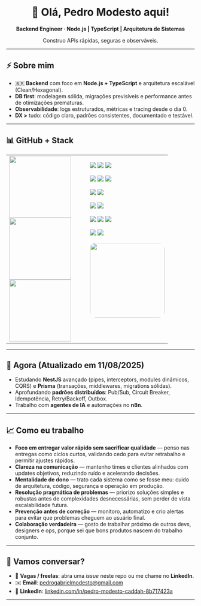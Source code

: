 <div align="center">

# 👋 Olá, **Pedro Modesto** aqui!

**Backend Engineer · Node.js | TypeScript | Arquitetura de Sistemas**

Construo APIs rápidas, seguras e observáveis.

</div>

---

## ⚡ Sobre mim
- 🇧🇷 **Backend** com foco em **Node.js + TypeScript** e arquitetura escalável (Clean/Hexagonal).
- **DB first**: modelagem sólida, migrações previsíveis e performance antes de otimizações prematuras.
- **Observabilidade**: logs estruturados, métricas e tracing desde o dia 0.
- **DX >** tudo: código claro, padrões consistentes, documentado e testável.

---

<h2>📊 GitHub + Stack</h2>

<div align="center">
<table>
<tr>
<td valign="top" width="50%">

<a href="https://github.com/JKLModesto">
<img src="https://github-readme-stats.vercel.app/api?username=JKLModesto&show_icons=true&count_private=true&hide_border=true&title_color=ff7f50&icon_color=ff7f50&text_color=ffffff&bg_color=0d1117" height="165" />
</a><br/>
<a href="https://github.com/JKLModesto">
<img src="https://github-readme-stats.vercel.app/api/top-langs/?username=JKLModesto&layout=compact&hide_border=true&title_color=ff7f50&text_color=ffffff&bg_color=0d1117" height="165" />
</a><br/>
<a href="https://github.com/JKLModesto">
<img src="https://streak-stats.demolab.com?user=JKLModesto&hide_border=true&date_format=j%20M%5B%20Y%5D&mode=weekly&theme=dark&ring=ff7f50&fire=ff7f50&currStreakLabel=ff7f50" height="165" />
</a>

</td>
<td valign="top" width="50%">

<p>
<img src="https://img.shields.io/badge/JavaScript-F7DF1E?logo=javascript&logoColor=000" />
<img src="https://img.shields.io/badge/TypeScript-3178C6?logo=typescript&logoColor=fff" />
<img src="https://img.shields.io/badge/Node.js-339933?logo=node.js&logoColor=fff" />
</p>
<p>
<img src="https://img.shields.io/badge/NestJS-EA2845?logo=nestjs&logoColor=fff" />
<img src="https://img.shields.io/badge/Express-000000?logo=express&logoColor=fff" />
<img src="https://img.shields.io/badge/Jest-C21325?logo=jest&logoColor=fff" />
</p>
<p>
<img src="https://img.shields.io/badge/Prisma-2D3748?logo=prisma&logoColor=fff" />
<img src="https://img.shields.io/badge/PostgreSQL-4169E1?logo=postgresql&logoColor=fff" />
</p>
<p>
<img src="https://img.shields.io/badge/Redis-DC382D?logo=redis&logoColor=fff" />
<img src="https://img.shields.io/badge/RabbitMQ-FF6600?logo=rabbitmq&logoColor=fff" />
</p>
<p>
<img src="https://img.shields.io/badge/Docker-2496ED?logo=docker&logoColor=fff" />
<img src="https://img.shields.io/badge/Kubernetes-326CE5?logo=kubernetes&logoColor=fff" />
<img src="https://img.shields.io/badge/Grafana-F46800?logo=grafana&logoColor=fff" />
</p>
<p>
<img src="https://img.shields.io/badge/n8n-F05A24?logo=n8n&logoColor=fff" />
<img src="https://img.shields.io/badge/OpenAI-412991?logo=openai&logoColor=fff" />
</p>

<img 
  src="https://sdmntprwestus3.oaiusercontent.com/files/00000000-a3a4-61fd-bb6e-015eee4a9955/raw?se=2025-08-12T01%3A59%3A35Z&sp=r&sv=2024-08-04&sr=b&scid=d2ff0ced-e5f2-511b-a966-64e2e1d3fc33&skoid=c953efd6-2ae8-41b4-a6d6-34b1475ac07c&sktid=a48cca56-e6da-484e-a814-9c849652bcb3&skt=2025-08-11T18%3A47%3A02Z&ske=2025-08-12T18%3A47%3A02Z&sks=b&skv=2024-08-04&sig=%2BVlh3Zgg6E/wvtyJxt22E5u5ZSj2%2Bsj2FrLucr%2BcNos%3D" 
  width="200" 
  style="border-radius: 15px;" 
/>

</td>
</tr>
</table>
</div>

---

## 📌 Agora (Atualizado em 11/08/2025)
- Estudando **NestJS** avançado (pipes, interceptors, modules dinâmicos, CQRS) e **Prisma** (transações, middlewares, migrations sólidas).
- Aprofundando **padrões distribuídos**: Pub/Sub, Circuit Breaker, Idempotência, Retry/Backoff, Outbox.
- Trabalho com **agentes de IA** e automações no **n8n**.

---

## 📈 Como eu trabalho

- **Foco em entregar valor rápido sem sacrificar qualidade** — penso nas entregas como ciclos curtos, validando cedo para evitar retrabalho e permitir ajustes rápidos.
- **Clareza na comunicação** — mantenho times e clientes alinhados com updates objetivos, reduzindo ruído e acelerando decisões.
- **Mentalidade de dono** — trato cada sistema como se fosse meu: cuido de arquitetura, código, segurança e operação em produção.
- **Resolução pragmática de problemas** — priorizo soluções simples e robustas antes de complexidades desnecessárias, sem perder de vista escalabilidade futura.
- **Prevenção antes de correção** — monitoro, automatizo e crio alertas para evitar que problemas cheguem ao usuário final.
- **Colaboração verdadeira** — gosto de trabalhar próximo de outros devs, designers e ops, porque sei que bons produtos nascem do trabalho conjunto.

---

## 🤝 Vamos conversar?
- 💼 **Vagas / freelas**: abra uma *issue* neste repo ou me chame no **LinkedIn**.
- ✉️ **Email**: [pedrogabrielmodesto@gmail.com](mailto:pedrogabrielmodesto@gmail.com)
- 💬 **LinkedIn**: [linkedin.com/in/pedro-modesto-caddah-8b717423a](https://www.linkedin.com/in/pedro-modesto-caddah-8b717423a/)

---
